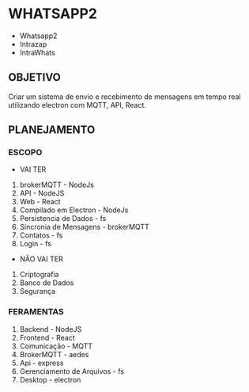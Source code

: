 # WHATSAPP2

- Whatsapp2
- Intrazap
- IntraWhats

## OBJETIVO

Criar um sistema de  envio e recebimento de mensagens em tempo real utilizando electron com MQTT, API, React.



## PLANEJAMENTO

### ESCOPO 

- VAI TER
1. brokerMQTT - NodeJs
2. API - NodeJS
3. Web - React
4. Compilado em Electron - NodeJs
5. Persistencia de Dados - fs
6. Sincronia de Mensagens - brokerMQTT
7. Contatos - fs
8. Login - fs

- NÃO VAI TER
1. Criptografia
2. Banco de Dados
3. Segurança

### FERAMENTAS 

1. Backend - NodeJS 
2. Frontend - React
3. Comunicação - MQTT
4. BrokerMQTT - aedes
5. Api - express
6. Gerenciamento de Arquivos - fs
7. Desktop - electron